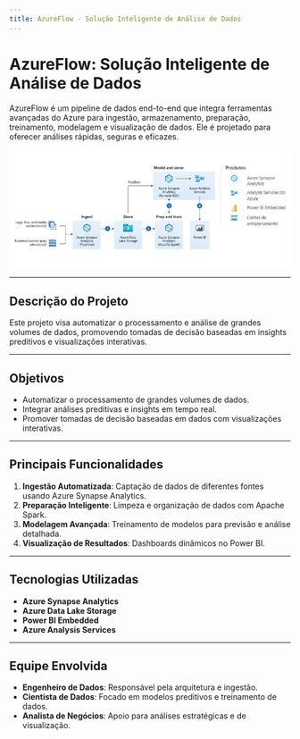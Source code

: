 ```yaml
---
title: AzureFlow - Solução Inteligente de Análise de Dados
---
```


# AzureFlow: Solução Inteligente de Análise de Dados

AzureFlow é um pipeline de dados end-to-end que integra ferramentas avançadas do Azure para ingestão, armazenamento, preparação, treinamento, modelagem e visualização de dados. Ele é projetado para oferecer análises rápidas, seguras e eficazes.

![Fluxograma](../static/img/azureflow.jpeg)

---

## Descrição do Projeto

Este projeto visa automatizar o processamento e análise de grandes volumes de dados, promovendo tomadas de decisão baseadas em insights preditivos e visualizações interativas.

---

## Objetivos

- Automatizar o processamento de grandes volumes de dados.
- Integrar análises preditivas e insights em tempo real.
- Promover tomadas de decisão baseadas em dados com visualizações interativas.

---

## Principais Funcionalidades

1. **Ingestão Automatizada**: Captação de dados de diferentes fontes usando Azure Synapse Analytics.
2. **Preparação Inteligente**: Limpeza e organização de dados com Apache Spark.
3. **Modelagem Avançada**: Treinamento de modelos para previsão e análise detalhada.
4. **Visualização de Resultados**: Dashboards dinâmicos no Power BI.

---

## Tecnologias Utilizadas

- **Azure Synapse Analytics**  
- **Azure Data Lake Storage**  
- **Power BI Embedded**  
- **Azure Analysis Services**  

---

## Equipe Envolvida

- **Engenheiro de Dados**: Responsável pela arquitetura e ingestão.  
- **Cientista de Dados**: Focado em modelos preditivos e treinamento de dados.  
- **Analista de Negócios**: Apoio para análises estratégicas e de visualização.




